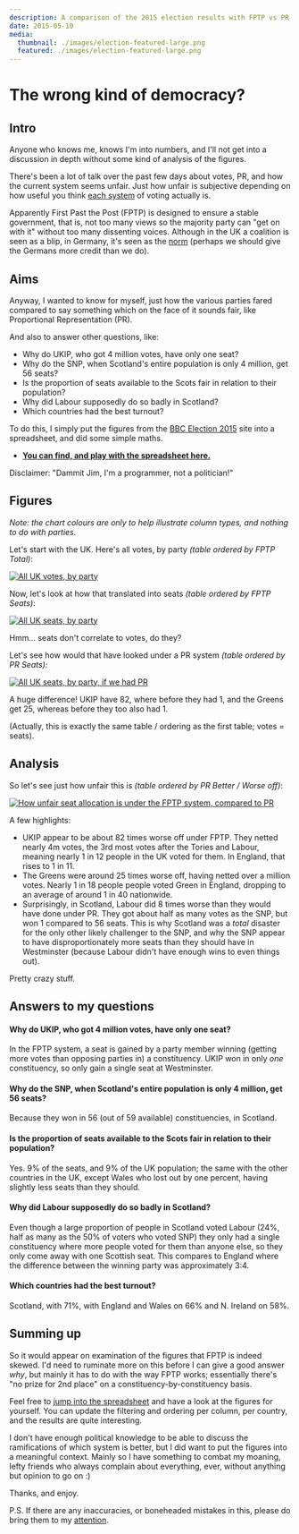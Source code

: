 ```yaml
---
description: A comparison of the 2015 election results with FPTP vs PR
date: 2015-05-10
media:
  thumbnail: ./images/election-featured-large.png
  featured: ./images/election-featured-large.png
---
```


# The wrong kind of democracy?

## Intro

Anyone who knows me, knows I'm into numbers, and I'll not get into a discussion in depth without some kind of analysis of the figures.

There's been a lot of talk over the past few days about votes, PR, and how the current system seems unfair. Just how unfair is subjective depending on how useful you think [each system](http://www.idea.int/esd/glossary.cfm) of voting actually is.

Apparently First Past the Post (FPTP) is designed to ensure a stable government, that is, not too many views so the majority party can "get on with it" without too many dissenting voices. Although in the UK a coalition is seen as a blip, in Germany, it's seen as the [norm](http://www.theguardian.com/politics/2015/may/05/britain-weird-electoral-system-uk-general-election-europe) (perhaps we should give the Germans more credit than we do).

## Aims

Anyway, I wanted to know for myself, just how the various parties fared compared to say something which on the face of it sounds fair, like Proportional Representation (PR).

And also to answer other questions, like:

- Why do UKIP, who got 4 million votes, have only one seat?
- Why do the SNP, when Scotland's entire population is only 4 million, get 56 seats?
- Is the proportion of seats available to the Scots fair in relation to their population?
- Why did Labour supposedly do so badly in Scotland?
- Which countries had the best turnout?

To do this, I simply put the figures from the [BBC Election 2015](http://www.bbc.co.uk/news/election/2015/results) site into a spreadsheet, and did some simple maths.

- **[You can find, and play with the spreadsheet here.](https://onedrive.live.com/redir?page=view&resid=65A55583927C4A01!1087&authkey=!ADPjYchPRCGXdK4)**

Disclaimer: "Dammit Jim, I'm a programmer, not a politician!"

## Figures

_Note: the chart colours are only to help illustrate column types, and nothing to do with parties._

Let's start with the UK. Here's all votes, by party _(table ordered by FPTP Total)_:

[![All UK votes, by party](http://davestewart.co.uk/wp-content/uploads/uk-votes-crop.png)](./images/uk-votes.png)

Now, let's look at how that translated into seats _(table ordered by FPTP Seats)_:

[![All UK seats, by party](http://davestewart.co.uk/wp-content/uploads/uk-seats-fptp-crop.png)](./images/uk-seats-fptp.png)

 

Hmm... seats don't correlate to votes, do they?

Let's see how would that have looked under a PR system _(table ordered by PR Seats):_

[![All UK seats, by party, if we had PR](http://davestewart.co.uk/wp-content/uploads/uk-seats-pr-crop.png)](./images/uk-seats-pr.png)

A huge difference! UKIP have 82, where before they had 1, and the Greens get 25, whereas before they too also had 1.

(Actually, this is exactly the same table / ordering as the first table; votes = seats).

## Analysis

So let's see just how unfair this is _(table ordered by PR Better / Worse off)_:

[![How unfair seat allocation is under the FPTP system, compared to PR](http://davestewart.co.uk/wp-content/uploads/uk-unfairness-crop.png)](./images/uk-unfairness.png)

A few highlights:

- UKIP appear to be about 82 times worse off under FPTP. They netted nearly 4m votes, the 3rd most votes after the Tories and Labour, meaning nearly 1 in 12 people in the UK voted for them. In England, that rises to 1 in 11.
- The Greens were around 25 times worse off, having netted over a million votes. Nearly 1 in 18 people people voted Green in England, dropping to an average of around 1 in 40 nationwide.
- Surprisingly, in Scotland, Labour did 8 times worse than they would have done under PR. They got about half as many votes as the SNP, but won 1 compared to 56 seats. This is why Scotland was a _total_ disaster for the only other likely challenger to the SNP, and why the SNP appear to have disproportionately more seats than they should have in Westminster (because Labour didn't have enough wins to even things out).

Pretty crazy stuff.

## Answers to my questions

#### Why do UKIP, who got 4 million votes, have only one seat?

In the FPTP system, a seat is gained by a party member winning (getting more votes than opposing parties in) a constituency. UKIP won in only _one_ constituency, so only gain a single seat at Westminster.

#### Why do the SNP, when Scotland's entire population is only 4 million, get 56 seats?

Because they won in 56 (out of 59 available) constituencies, in Scotland.

#### Is the proportion of seats available to the Scots fair in relation to their population?

Yes. 9% of the seats, and 9% of the UK population; the same with the other countries in the UK, except Wales who lost out by one percent, having slightly less seats than they should.

#### Why did Labour supposedly do so badly in Scotland?

Even though a large proportion of people in Scotland voted Labour (24%, half as many as the 50% of voters who voted SNP) they only had a single constituency where more people voted for them than anyone else, so they only come away with one Scottish seat. This compares to England where the difference between the winning party was approximately 3:4.

#### Which countries had the best turnout?

Scotland, with 71%, with England and Wales on 66% and N. Ireland on 58%.

## Summing up

So it would appear on examination of the figures that FPTP is indeed skewed. I'd need to ruminate more on this before I can give a good answer _why_, but mainly it has to do with the way FPTP works; essentially there's "no prize for 2nd place" on a constituency-by-constituency basis.

Feel free to [jump into the spreadsheet](http://davestewart.co.uk/blog/the-wrong-kind-of-democracy/) and have a look at the figures for yourself. You can update the filtering and ordering per column, per country, and the results are quite interesting.

I don't have enough political knowledge to be able to discuss the ramifications of which system is better, but I did want to put the figures into a meaningful context. Mainly so I have something to combat my moaning, lefty friends who always complain about everything, ever, without anything but opinion to go on :)

Thanks, and enjoy.

P.S. If there are any inaccuracies, or boneheaded mistakes in this, please do bring them to my [attention](http://davestewart.co.uk/contact/).
